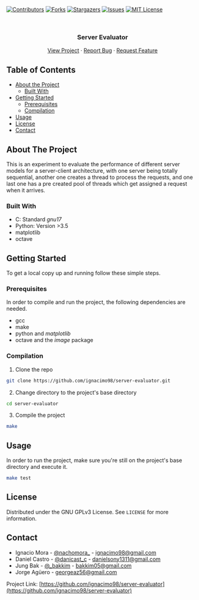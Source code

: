 <!-- PROJECT SHIELDS -->

[![Contributors][contributors-shield]][contributors-url]
[![Forks][forks-shield]][forks-url]
[![Stargazers][stars-shield]][stars-url]
[![Issues][issues-shield]][issues-url]
[![MIT License][license-shield]][license-url] 
<!-- [![LinkedIn][linkedin-shield]][linkedin-url] -->



<!-- PROJECT LOGO -->
<br />
<p align="center">


  <h3 align="center">Server Evaluator</h3>

  <p align="center">
    <a href="https://github.com/ignacimo98/server-evaluator">View Project</a>
    ·
    <a href="https://github.com/ignacimo98/server-evaluator/issues">Report Bug</a>
    ·
    <a href="https://github.com/ignacimo98/server-evaluator/issues">Request Feature</a>
  </p>
</p>



<!-- TABLE OF CONTENTS -->
## Table of Contents

* [About the Project](#about-the-project)
  * [Built With](#built-with)
* [Getting Started](#getting-started)
  * [Prerequisites](#prerequisites)
  * [Compilation](#compilation)
* [Usage](#usage)
* [License](#license)
* [Contact](#contact)




<!-- ABOUT THE PROJECT -->
## About The Project




This is an experiment to evaluate the performance of different server models for a server-client architecture, with one server being totally sequential, another one creates a thread to process the requests, and one last one has a pre created pool of threads which get assigned a request when it arrives. 


### Built With

* C: Standard _gnu17_
* Python: Version >3.5
* matplotlib
* octave




<!-- GETTING STARTED -->
## Getting Started

To get a local copy up and running follow these simple steps.

### Prerequisites

In order to compile and run the project, the following dependencies are needed.
* gcc
* make
* python and _matplotlib_
* octave and the _image_ package

### Compilation

1. Clone the repo
```sh
git clone https://github.com/ignacimo98/server-evaluator.git
```
2. Change directory to the project's base directory
```sh
cd server-evaluator
```
3. Compile the project
```sh
make
```



<!-- USAGE EXAMPLES -->
## Usage

In order to run the project, make sure you're still on the project's base directory and execute it.
```sh
make test
```




<!-- LICENSE -->
## License

Distributed under the GNU GPLv3 License. See `LICENSE` for more information.



<!-- CONTACT -->
## Contact

* Ignacio Mora - [@nachomora_](https://twitter.com/nachomora_) - ignacimo98@gmail.com
* Daniel Castro - [@danicast_c](https://twitter.com/danicast_c) - danielsony1311@gmail.com
* Jung Bak - [@_bakkim](https://twitter.com/_bakkim) - bakkim05@gmail.com
* Jorge Agüero - georgeaz56@gmail.com

Project Link: [https://github.com/ignacimo98/server-evaluator](https://github.com/ignacimo98/server-evaluator)





<!-- MARKDOWN LINKS & IMAGES -->
<!-- https://www.markdownguide.org/basic-syntax/#reference-style-links -->
[contributors-shield]: https://img.shields.io/github/contributors/ignacimo98/server-evaluator.svg?style=flat-square
[contributors-url]: https://github.com/ignacimo98/server-evaluator/graphs/contributors
[forks-shield]: https://img.shields.io/github/forks/ignacimo98/server-evaluator.svg?style=flat-square
[forks-url]: https://github.com/ignacimo98/server-evaluator/network/members
[stars-shield]: https://img.shields.io/github/stars/ignacimo98/server-evaluator.svg?style=flat-square
[stars-url]: https://github.com/ignacimo98/server-evaluator/stargazers
[issues-shield]: https://img.shields.io/github/issues/ignacimo98/server-evaluator.svg?style=flat-square
[issues-url]: https://github.com/ignacimo98/server-evaluator/issues
[license-shield]: https://img.shields.io/github/license/ignacimo98/server-evaluator.svg?style=flat-square
[license-url]: https://github.com/ignacimo98/server-evaluator/blob/master/LICENSE
[linkedin-shield]: https://img.shields.io/badge/-LinkedIn-black.svg?style=flat-square&logo=linkedin&colorB=555
[linkedin-url]: https://linkedin.com/in/github_username
[product-screenshot]: images/screenshot.png